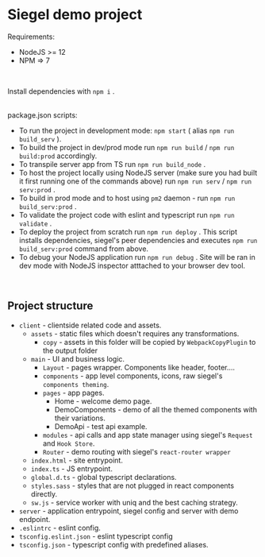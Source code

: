 <h1>Siegel demo project</h1>

Requirements:
- NodeJS >= 12
- NPM => 7

<br />

Install dependencies with `npm i` .
<br /><br />


package.json scripts:
- To run the project in development mode: `npm start` ( alias `npm run build_serv` ).
- To build the project in dev/prod mode run `npm run build` / `npm run build:prod` accordingly.
- To transpile server app from TS run `npm run build_node` .
- To host the project locally using NodeJS server (make sure you had built it first running one of the commands above) run `npm run serv` / `npm run serv:prod` .
- To build in prod mode and to host using `pm2` daemon - run `npm run build_serv:prod` .
- To validate the project code with eslint and typescript run `npm run validate` .
- To deploy the project from scratch run `npm run deploy` . This script installs dependencies, siegel's peer dependencies and executes `npm run build_serv:prod` command from above.
- To debug your NodeJS application run `npm run debug` . Site will be ran in dev mode with NodeJS inspector atttached to your browser dev tool.

<br />
<h2>Project structure</h2>

- `client` - clientside related code and assets.
    - `assets` - static files which doesn't requires any transformations.
        - `copy` - assets in this folder will be copied by `WebpackCopyPlugin` to the output folder
    - `main` - UI and business logic.
        - `Layout` - pages wrapper. Components like header, footer....
        - `components` - app level components, icons, raw siegel's `components theming`.
        - `pages` - app pages.
            - Home - welcome demo page.
            - DemoComponents - demo of all the themed components with their variations.
            - DemoApi - test api example.
        - `modules` - api calls and app state manager using siegel's `Request` and `Hook Store`.
        - `Router` - demo routing with siegel's `react-router wrapper`
    - `index.html` - site entrypoint.
    - `index.ts` - JS entrypoint.
    - `global.d.ts` - global typescript declarations.
    - `styles.sass` - styles that are not plugged in react components directly.
    - `sw.js` - service worker with uniq and the best caching strategy.
- `server` - application entrypoint, siegel config and server with demo endpoint.
- `.eslintrc` - eslint config.
- `tsconfig.eslint.json` - eslint typescript config
- `tsconfig.json` - typescript config with predefined aliases.